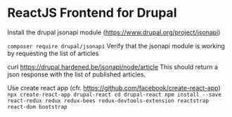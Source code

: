 # ReactJS Frontend for Drupal

Install the drupal jsonapi module (https://www.drupal.org/project/jsonapi)

`
composer require drupal/jsonapi
`
Verify that the jsonapi module is working by requesting the list of articles

curl https://drupal.hardened.be/jsonapi/node/article
This should return a json response with the list of published articles.

 

Use create react app (cfr. https://github.com/facebook/create-react-app)
`
npx create-react-app drupal-react
cd drupal-react
npm install --save react-redux redux redux-bees redux-devtools-extension reactstrap react-dom bootstrap
`





